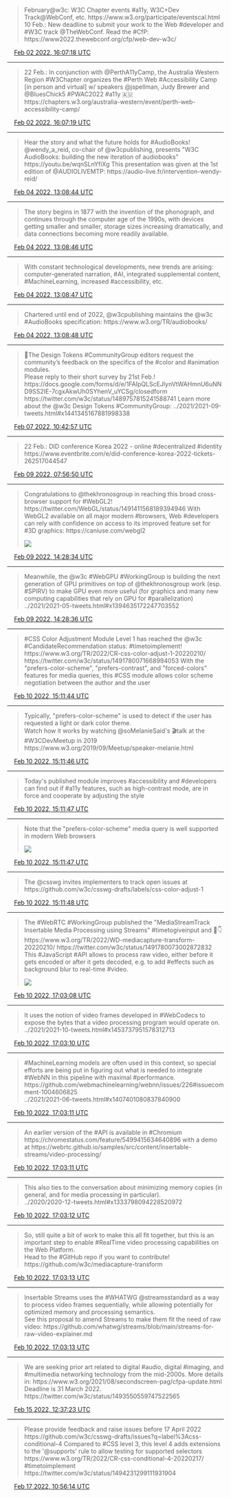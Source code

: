 > February@w3c: W3C Chapter events \#a11y, W3C\+Dev Track@WebConf, etc\. https://www\.w3\.org/participate/eventscal\.html
> 10 Feb\.: New deadline to submit your work to the Web \#developer and \#W3C track @TheWebConf\. Read the \#CfP: https://www2022\.thewebconf\.org/cfp/web\-dev\-w3c/

<img src="../media/tweet.ico" width="12" /> [Feb 02 2022, 16:07:18 UTC](https://twitter.com/w3cdevs/status/1488906884987957251)

----

> 22 Feb\.: In conjunction with @PerthA11yCamp, the Australia Western Region \#W3Chapter organizes the \#Perth Web \#Accessibility Camp \[in person and virtual\] w/ speakers @jspellman, Judy Brewer and @BluesChick5 \#PWAC2022 \#a11y 🇦🇺  
> https://chapters\.w3\.org/australia\-western/event/perth\-web\-accessibility\-camp/

<img src="../media/tweet.ico" width="12" /> [Feb 02 2022, 16:07:19 UTC](https://twitter.com/w3cdevs/status/1488906889459023873)

----

> Hear the story and what the future holds for \#AudioBooks\! @wendy\_a\_reid, co\-chair of @w3cpublishing, presents "W3C AudioBooks: building the new iteration of audiobooks"   
> https://youtu\.be/wqnSLnYfiXg
> This presentation was given at the 1st edition of @AUDIOLIVEMTP: https://audio\-live\.fr/intervention\-wendy\-reid/

<img src="../media/tweet.ico" width="12" /> [Feb 04 2022, 13:08:44 UTC](https://twitter.com/w3cdevs/status/1489586722379907077)

----

> The story begins in 1877 with the invention of the phonograph, and continues through the computer age of the 1990s, with devices getting smaller and smaller, storage sizes increasing dramatically, and data connections becoming more readily available\.

<img src="../media/tweet.ico" width="12" /> [Feb 04 2022, 13:08:46 UTC](https://twitter.com/w3cdevs/status/1489586731909328897)

----

> With constant technological developments, new trends are arising: computer\-generated narration, \#AI, integrated supplemental content, \#MachineLearning, increased \#accessibility, etc\.

<img src="../media/tweet.ico" width="12" /> [Feb 04 2022, 13:08:47 UTC](https://twitter.com/w3cdevs/status/1489586735445127179)

----

> Chartered until end of 2022, @w3cpublishing maintains the @w3c \#AudioBooks specification: https://www\.w3\.org/TR/audiobooks/

<img src="../media/tweet.ico" width="12" /> [Feb 04 2022, 13:08:48 UTC](https://twitter.com/w3cdevs/status/1489586738171367433)

----

> 📢The Design Tokens \#CommunityGroup editors request the community’s feedback on the specifics of the \#color and \#animation modules\.   
> Please reply to their short survey by 21st Feb\.\! https://docs\.google\.com/forms/d/e/1FAIpQLScEJlynVtWAHmnU6uNND9SS2IE\-7cgxAkwUh0SYhenV\_uYCSg/closedform https://twitter\.com/w3c/status/1489757815241588741
> Learn more about the @w3c Design Tokens \#CommunityGroup: \.\./2021/2021\-09\-tweets\.html\#x1441345167881998338

<img src="../media/tweet.ico" width="12" /> [Feb 07 2022, 10:42:57 UTC](https://twitter.com/w3cdevs/status/1490637198777012229)

----

> 22 Feb\.: DID conference Korea 2022 \- online \#decentralized \#identity https://www\.eventbrite\.com/e/did\-conference\-korea\-2022\-tickets\-262517044547

<img src="../media/tweet.ico" width="12" /> [Feb 09 2022, 07:56:50 UTC](https://twitter.com/w3cdevs/status/1491320169012297731)

----

> Congratulations to @thekhronosgroup in reaching this broad cross\-browser support for \#WebGL2\! https://twitter\.com/WebGL/status/1491411568189394946
> With WebGL2 available on all major modern \#browsers, Web \#developers can rely with confidence on access to its improved feature set for \#3D graphics: https://caniuse\.com/webgl2 
> 
> ![](../media/1491418758602444805-FLKUTM8XMAE3qJ-.png)

<img src="../media/tweet.ico" width="12" /> [Feb 09 2022, 14:28:34 UTC](https://twitter.com/w3cdevs/status/1491418754512998400)

----

> Meanwhile, the @w3c \#WebGPU \#WorkingGroup is building the next generation of GPU primitives on top of @thekhronosgroup work \(esp\. \#SPIRV\) to make GPU even more useful \(for graphics and many new computing capabilities that rely on GPU for \#parallelization\) \.\./2021/2021\-05\-tweets\.html\#x1394635172247703552

<img src="../media/tweet.ico" width="12" /> [Feb 09 2022, 14:28:36 UTC](https://twitter.com/w3cdevs/status/1491418761513304080)

----

> \#CSS Color Adjustment Module Level 1 has reached the @w3c \#CandidateRecommendation status: \#timetoimplement\!  
> https://www\.w3\.org/TR/2022/CR\-css\-color\-adjust\-1\-20220210/ https://twitter\.com/w3c/status/1491780071668994053
> With the "prefers\-color\-scheme", "prefers\-contrast", and "forced\-colors" features for media queries, this \#CSS module allows color scheme negotiation between the author and the user

<img src="../media/tweet.ico" width="12" /> [Feb 10 2022, 15:11:44 UTC](https://twitter.com/w3cdevs/status/1491792005659201544)

----

> Typically, "prefers\-color\-scheme" is used to detect if the user has requested a light or dark color theme\.   
> Watch how it works by watching @soMelanieSaid's 🎬talk at the \#W3CDevMeetup in 2019  
> https://www\.w3\.org/2019/09/Meetup/speaker\-melanie\.html

<img src="../media/tweet.ico" width="12" /> [Feb 10 2022, 15:11:46 UTC](https://twitter.com/w3cdevs/status/1491792011707383828)

----

> Today's published module improves \#accessibility and \#developers can find out if \#a11y features, such as high\-contrast mode, are in force and cooperate by adjusting the style

<img src="../media/tweet.ico" width="12" /> [Feb 10 2022, 15:11:47 UTC](https://twitter.com/w3cdevs/status/1491792018162393094)

----

> Note that the "prefers\-color\-scheme" media query is well supported in modern Web browsers 
> 
> ![](../media/1491792015486451714-FLPoDO_VIAUWbnt.png)

<img src="../media/tweet.ico" width="12" /> [Feb 10 2022, 15:11:47 UTC](https://twitter.com/w3cdevs/status/1491792015486451714)

----

> The @csswg invites implementers to track open issues at https://github\.com/w3c/csswg\-drafts/labels/css\-color\-adjust\-1

<img src="../media/tweet.ico" width="12" /> [Feb 10 2022, 15:11:48 UTC](https://twitter.com/w3cdevs/status/1491792020649611270)

----

> The \#WebRTC \#WorkingGroup published the "MediaStreamTrack Insertable Media Processing using Streams" \#timetogiveinput and 🧵👇  
> https://www\.w3\.org/TR/2022/WD\-mediacapture\-transform\-20220210/ https://twitter\.com/w3c/status/1491780073002872832
> This \#JavaScript \#API allows to process raw video, either before it gets encoded or after it gets decoded, e\.g\. to add \#effects such as background blur to real\-time \#video\. 
> 
> ![](../media/1491820044443082755-FLP7lXzXEAUSJgZ.png)

<img src="../media/tweet.ico" width="12" /> [Feb 10 2022, 17:03:08 UTC](https://twitter.com/w3cdevs/status/1491820039871291392)

----

> It uses the notion of video frames developed in \#WebCodecs to expose the bytes that a video processing program would operate on\.  
> \.\./2021/2021\-10\-tweets\.html\#x1453737951578312713

<img src="../media/tweet.ico" width="12" /> [Feb 10 2022, 17:03:10 UTC](https://twitter.com/w3cdevs/status/1491820047114948611)

----

> \#MachineLearning models are often used in this context, so special efforts are being put in figuring out what is needed to integrate \#WebNN in this pipeline with maximal \#performance\.  
> https://github\.com/webmachinelearning/webnn/issues/226\#issuecomment\-1004606825  
> \.\./2021/2021\-06\-tweets\.html\#x1407401080837840900

<img src="../media/tweet.ico" width="12" /> [Feb 10 2022, 17:03:11 UTC](https://twitter.com/w3cdevs/status/1491820053016322055)

----

> An earlier version of the \#API is available in \#Chromium https://chromestatus\.com/feature/5499415634640896 with a demo at https://webrtc\.github\.io/samples/src/content/insertable\-streams/video\-processing/

<img src="../media/tweet.ico" width="12" /> [Feb 10 2022, 17:03:11 UTC](https://twitter.com/w3cdevs/status/1491820050508038144)

----

> This also ties to the conversation about minimizing memory copies \(in general, and for media processing in particular\)\.  
> \.\./2020/2020\-12\-tweets\.html\#x1333798094228520972

<img src="../media/tweet.ico" width="12" /> [Feb 10 2022, 17:03:12 UTC](https://twitter.com/w3cdevs/status/1491820055826415616)

----

> So, still quite a bit of work to make this all fit together, but this is an important step to enable \#RealTime video processing capabilities on the Web Platform\.   
> Head to the \#GitHub repo if you want to contribute\!   
> https://github\.com/w3c/mediacapture\-transform

<img src="../media/tweet.ico" width="12" /> [Feb 10 2022, 17:03:13 UTC](https://twitter.com/w3cdevs/status/1491820060930981898)

----

> Insertable Streams uses the \#WHATWG @streamsstandard as a way to process video frames sequentially, while allowing potentially for optimized memory and processing semantics\.   
> See this proposal to amend Streams to make them fit the need of raw video: https://github\.com/whatwg/streams/blob/main/streams\-for\-raw\-video\-explainer\.md

<img src="../media/tweet.ico" width="12" /> [Feb 10 2022, 17:03:13 UTC](https://twitter.com/w3cdevs/status/1491820058561105922)

----

> We are seeking prior art related to digital \#audio, digital \#imaging, and \#multimedia networking technology from the mid\-2000s\. More details in: https://www\.w3\.org/2021/08/secondscreen\-pag/cfpa\-update\.html Deadline is 31 March 2022\. https://twitter\.com/w3c/status/1493550559747522565

<img src="../media/tweet.ico" width="12" /> [Feb 15 2022, 12:37:23 UTC](https://twitter.com/w3cdevs/status/1493565100019617799)

----

> Please provide feedback and raise issues before 17 April 2022 https://github\.com/w3c/csswg\-drafts/issues?q\=label%3Acss\-conditional\-4
> Compared to \#CSS level 3, this level 4 adds extensions to the '@supports' rule to allow testing for supported selectors https://www\.w3\.org/TR/2022/CR\-css\-conditional\-4\-20220217/ \#timetoimplement https://twitter\.com/w3c/status/1494231299111931904

<img src="../media/tweet.ico" width="12" /> [Feb 17 2022, 10:56:14 UTC](https://twitter.com/w3cdevs/status/1494264420951855106)